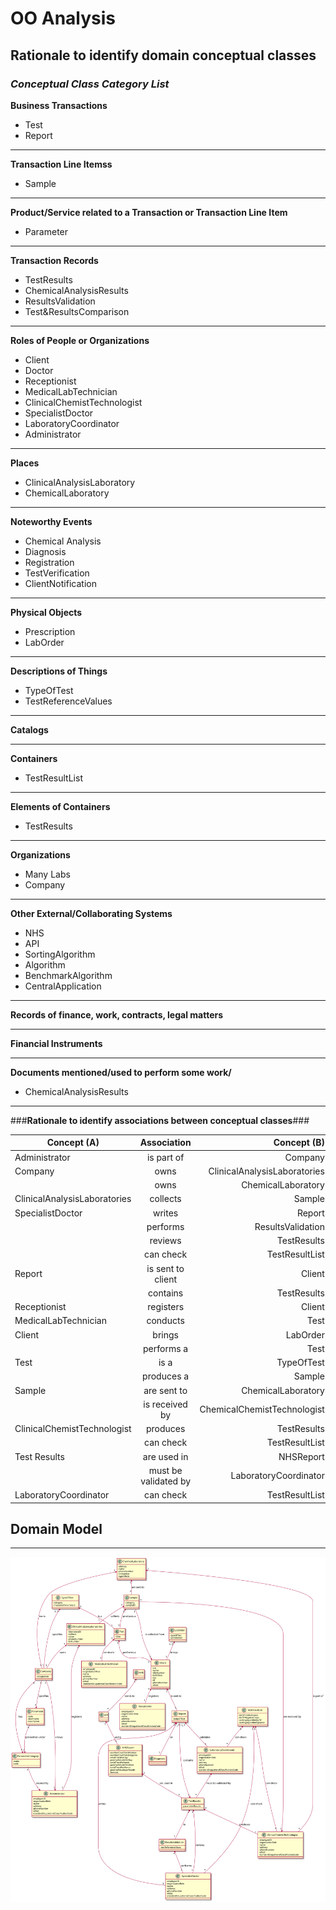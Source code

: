 # OO Analysis #


## Rationale to identify domain conceptual classes ##

### _Conceptual Class Category List_ ###

**Business Transactions**

* Test
* Report


---

**Transaction Line Itemss**

* Sample

---

**Product/Service related to a Transaction or Transaction Line Item**

* Parameter

---


**Transaction Records**

* TestResults
* ChemicalAnalysisResults
* ResultsValidation
* Test&ResultsComparison
 

---  


**Roles of People or Organizations**


* Client
* Doctor
* Receptionist
* MedicalLabTechnician
* ClinicalChemistTechnologist
* SpecialistDoctor
* LaboratoryCoordinator
* Administrator

---


**Places**

  
* ClinicalAnalysisLaboratory 
* ChemicalLaboratory
---

**Noteworthy Events**

* Chemical Analysis
* Diagnosis
* Registration
* TestVerification
* ClientNotification


---


**Physical Objects**

* Prescription
* LabOrder


---


**Descriptions of Things**

* TypeOfTest
* TestReferenceValues


---


**Catalogs**




---


**Containers**

* TestResultList


---


**Elements of Containers**

* TestResults


---


**Organizations**

* Many Labs
* Company
 

---

**Other External/Collaborating Systems**

* NHS
* API
* SortingAlgorithm
* Algorithm
* BenchmarkAlgorithm
* CentralApplication
 


---


**Records of finance, work, contracts, legal matters**



---


**Financial Instruments**



---


**Documents mentioned/used to perform some work/**

* ChemicalAnalysisResults

---



###**Rationale to identify associations between conceptual classes**###

| Concept (A) 		|  Association   	|  Concept (B) |
|----------	   		|:-------------:		|------:       |
| Administrator  	| is part of    		 	| Company  |
| Company  	| owns    		 	| ClinicalAnalysisLaboratories  |
|   	| owns    		 	| ChemicalLaboratory  |
| ClinicalAnalysisLaboratories  	| collects    		 	| Sample  |
| SpecialistDoctor  	| writes    		 	| Report  |
|   	| performs    		 	| ResultsValidation  |
|   	| reviews    		 	| TestResults  |
|   	| can check    		 	| TestResultList  |
| Report   	| is sent to client   		 	| Client  |
|    	| contains   		 	| TestResults  |
| Receptionist  	| registers    		 	| Client  |
| MedicalLabTechnician  	| conducts    		 	| Test  |
| Client  	| brings    		 	| LabOrder  |
|   	| performs a    		 	| Test  |
| Test  	| is a   		 	| TypeOfTest  |
|   	| produces a   		 	| Sample  |
| Sample  	| are sent to    		 	| ChemicalLaboratory  |
|   	| is received by   		 	| ChemicalChemistTechnologist  |
| ClinicalChemistTechnologist  	| produces    		 	| TestResults  |
|   	| can check    		 	| TestResultList  |
| Test Results  	| are used in    		 	| NHSReport  |
|   	| must be validated by    		 	| LaboratoryCoordinator  |
| LaboratoryCoordinator 	| can check   		 	| TestResultList  |




## Domain Model

__________

![DM.svg](/docs/SprintB/ImagesUsed/DM.svg)




